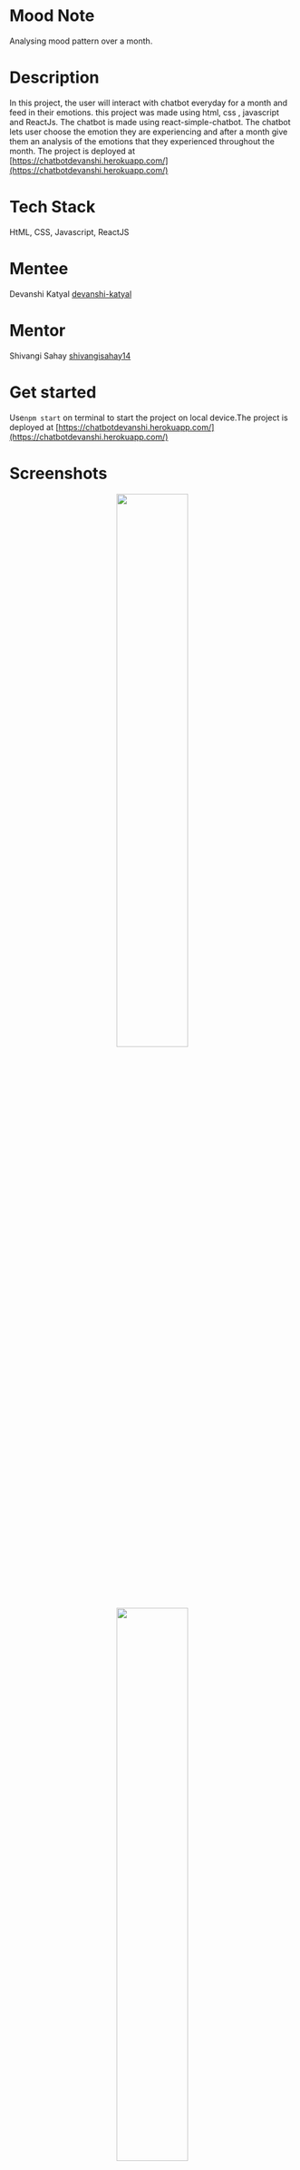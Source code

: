 # Mood Note
Analysing mood pattern over a month.

# Description
In this project, the user will interact with chatbot everyday for a month and feed in their emotions. this project was made using html, css , javascript and ReactJs. The chatbot is made using react-simple-chatbot. The chatbot lets user choose the emotion they are experiencing and after a month give them an analysis of the emotions that they experienced throughout the month. The project is deployed at [https://chatbotdevanshi.herokuapp.com/](https://chatbotdevanshi.herokuapp.com/)

# Tech Stack
HtML, CSS, Javascript, ReactJS

# Mentee
Devanshi Katyal
[devanshi-katyal](https://github.com/devanshi-katyal)
# Mentor
Shivangi Sahay
[shivangisahay14](https://github.com/shivangisahay14)


# Get started
Use```npm start``` on terminal to start the project on local device.The project is deployed at [https://chatbotdevanshi.herokuapp.com/](https://chatbotdevanshi.herokuapp.com/)


# Screenshots 

<p align="center">
  <img src="https://github.com/shivangisahay14/Mentober-Projects/blob/main/IMG-20201031-WA0012.jpg" width="50%">
 </p>
 <p align="center">
  <img src="https://github.com/shivangisahay14/Mentober-Projects/blob/main/IMG-20201031-WA0013.jpg" width="50%">
 </p>
  <p align="center">
  <img src="https://github.com/shivangisahay14/Mentober-Projects/blob/main/IMG-20201031-WA0014.jpg" width="50%">
 </p>
  <p align="center">
  <img src="https://github.com/shivangisahay14/Mentober-Projects/blob/main/IMG-20201031-WA0015.jpg" width="50%">
 </p>
 

